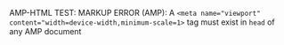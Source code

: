 AMP-HTML TEST: MARKUP ERROR (AMP): A `<meta name="viewport" content="width=device-width,minimum-scale=1>` tag must exist in `head` of any AMP document
